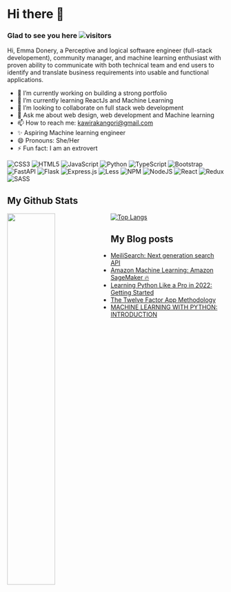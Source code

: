 # Hi there 👋

### Glad to see you here  ![visitors](https://visitor-badge.glitch.me/badge?page_id=page.id)

Hi, Emma Donery, a Perceptive and logical software engineer (full-stack developement), community manager, and machine learning enthusiast with proven ability to communicate with both technical team and end users  to identify and translate business requirements into usable and functional applications.

- 🔭 I’m currently working on building a strong portfolio
- 🌱 I’m currently learning ReactJs and Machine Learning
- 👯 I’m looking to collaborate on full stack web development
- 💬 Ask me about web design, web development and Machine learning
- 📫 How to reach me: kawirakangori@gmail.com
- ✨ Aspiring Machine learning engineer
- 😄 Pronouns: She/Her
- ⚡ Fun fact: I am an extrovert

![CSS3](https://img.shields.io/badge/css3-%231572B6.svg?style=for-the-badge&logo=css3&logoColor=white)
![HTML5](https://img.shields.io/badge/html5-%23E34F26.svg?style=for-the-badge&logo=html5&logoColor=white)
![JavaScript](https://img.shields.io/badge/javascript-%23323330.svg?style=for-the-badge&logo=javascript&logoColor=%23F7DF1E)
![Python](https://img.shields.io/badge/python-3670A0?style=for-the-badge&logo=python&logoColor=ffdd54)
![TypeScript](https://img.shields.io/badge/typescript-%23007ACC.svg?style=for-the-badge&logo=typescript&logoColor=white)
![Bootstrap](https://img.shields.io/badge/bootstrap-%23563D7C.svg?style=for-the-badge&logo=bootstrap&logoColor=white)
![FastAPI](https://img.shields.io/badge/FastAPI-005571?style=for-the-badge&logo=fastapi)
![Flask](https://img.shields.io/badge/flask-%23000.svg?style=for-the-badge&logo=flask&logoColor=white)
![Express.js](https://img.shields.io/badge/express.js-%23404d59.svg?style=for-the-badge&logo=express&logoColor=%2361DAFB)
![Less](https://img.shields.io/badge/less-2B4C80?style=for-the-badge&logo=less&logoColor=white)
![NPM](https://img.shields.io/badge/NPM-%23000000.svg?style=for-the-badge&logo=npm&logoColor=white)
![NodeJS](https://img.shields.io/badge/node.js-6DA55F?style=for-the-badge&logo=node.js&logoColor=white)
![React](https://img.shields.io/badge/react-%2320232a.svg?style=for-the-badge&logo=react&logoColor=%2361DAFB)
![Redux](https://img.shields.io/badge/redux-%23593d88.svg?style=for-the-badge&logo=redux&logoColor=white)
![SASS](https://img.shields.io/badge/SASS-hotpink.svg?style=for-the-badge&logo=SASS&logoColor=white)

## My Github Stats
<img align="left" width="47%" src = "https://github-readme-stats.vercel.app/api?username=EmmahCodes254&show_icons=true&theme=radical" />

[![Top Langs](https://github-readme-stats.vercel.app/api/top-langs/?username=EmmahCodes254&layout=compact)](https://github.com/anuraghazra/github-readme-stats)

## My Blog posts
<!-- BLOG-POST-LIST:START -->
- [MeiliSearch: Next generation search API](https://dev.to/emma_donery/meilisearch-next-generation-search-api-5g56)
- [Amazon Machine Learning: Amazon SageMaker 🔥](https://dev.to/emma_donery/amazon-machine-learning-amazon-sagemaker-4ljj)
- [Learning Python Like a Pro in 2022: Getting Started](https://dev.to/emma_donery/learning-python-like-a-pro-in-2022-getting-started-28d)
- [The Twelve Factor App Methodology](https://dev.to/emma_donery/the-twelve-factor-app-methodology-2beo)
- [MACHINE LEARNING WITH PYTHON: INTRODUCTION](https://dev.to/emma_donery/machine-learning-with-python-introduction-4e67)
<!-- BLOG-POST-LIST:END -->
